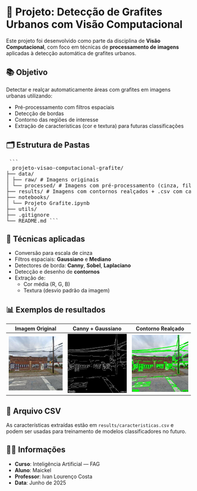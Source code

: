 # 🧠 Projeto: Detecção de Grafites Urbanos com Visão Computacional

Este projeto foi desenvolvido como parte da disciplina de **Visão Computacional**, com foco em técnicas de **processamento de imagens** aplicadas à detecção automática de grafites urbanos.

## 📚 Objetivo

Detectar e realçar automaticamente áreas com grafites em imagens urbanas utilizando:

- Pré-processamento com filtros espaciais
- Detecção de bordas
- Contorno das regiões de interesse
- Extração de características (cor e textura) para futuras classificações

## 🗂️ Estrutura de Pastas

<pre lang="markdown"> ``` 
  projeto-visao-computacional-grafite/
├── data/
│ ├── raw/ # Imagens originais
│ └── processed/ # Imagens com pré-processamento (cinza, filtros, bordas)
├── results/ # Imagens com contornos realçados + .csv com características
├── notebooks/
│ └── Projeto Grafite.ipynb
├── utils/
├── .gitignore
└── README.md ``` </pre>

## 🔧 Técnicas aplicadas

- Conversão para escala de cinza
- Filtros espaciais: **Gaussiano** e **Mediano**
- Detectores de borda: **Canny**, **Sobel**, **Laplaciano**
- Detecção e desenho de **contornos**
- Extração de:
  - Cor média (R, G, B)
  - Textura (desvio padrão da imagem)

## 📊 Exemplos de resultados

| Imagem Original | Canny + Gaussiano | Contorno Realçado |
|------------------|-------------------|--------------------|
| ![](data/raw/Atlanta_%20(33.735238%2C%20-84.40208).jpg) | ![](data/processed/canny_0.jpg) | ![](results/contornos_0.jpg) |

## 📁 Arquivo CSV

As características extraídas estão em `results/caracteristicas.csv` e podem ser usadas para treinamento de modelos classificadores no futuro.

## 👨‍🎓 Informações

- **Curso**: Inteligência Artificial — FAG
- **Aluno**: Maickel
- **Professor**: Ivan Lourenço Costa
- **Data**: Junho de 2025
